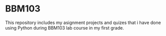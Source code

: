 # BBM103
This repository includes my asignment projects and quizes that i have done using Python during BBM103 lab course in my first grade.
